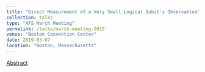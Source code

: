 ```yaml
---
title: "Direct Measurement of a Very Small Logical Qubit's Observables"
collection: talks
type: "APS March Meeting"
permalink: /talks/march-meeting-2019
venue: "Boston Convention Center"
date: 2019-03-07
location: "Boston, Massachusetts"
---
```


[Abstract](https://meetings.aps.org/Meeting/MAR19/Session/R27.12)
